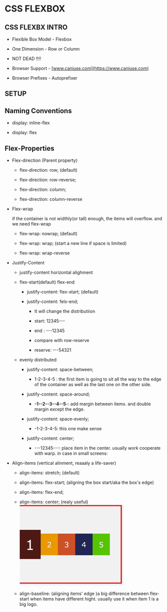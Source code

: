 # CSS FLEXBOX

## CSS FLEXBX INTRO

- Flexible Box Model - Flexbox

- One Dimension - Row or Column

- NOT DEAD !!!!

- Browser Support - [www.caniuse.com](https://www.caniuse.com)

- Browser Prefixes - Autoprefixer

## SETUP

## Naming Conventions

- display: inline-flex

- display: flex

## Flex-Properties

- Flex-direction (Parent property)

  - flex-direction: row; (default)

  - flex-direction: row-reverse;

  - flex-direction: column;

  - flex-direction: column-reverse

- Flex-wrap

  if the container is not widthly(or tall) enough, the items will overflow. and we need flex-wrap

  - flex-wrap: nowrap; (default)

  - flex-wrap: wrap; (start a new line if space is limited)

  - flex-wrap: wrap-reverse

- Justify-Content

  - justify-content horizontal alighment

  - flex-start(default) flex-end

    - justify-content: flex-start; (default)

    - justify-content: felx-end;

      - It will change the distributiion

      - start: 12345---

      - end : ---12345

      - compare with row-reserve

      - reserve: ---54321

  - evenly distributed

    - justify-content: space-between;

      - 1-2-3-4-5 : the first item is going to sit all the way to the edge of the container as well as the last one on the other side.

    - justify-content: space-around;

      - **-1--2--3--4--5**-: add margin between items. and double margin except the edge.

    - justify-content: space-evenly;

      - \-1-2-3-4-5: this one make sense

    - justify-content: center;

      - \---12345---: place item in the center. usually work cooperate with warp. in case in small screens:

- Align-items (vertical alinment, reaaaly a life-saver)

  - align-items: stretch; (default)

  - align-items: flex-start; (aligning the box start/aka the box's edge)

  - align-items: flex-end;

  - align-items: center; (realy useful)
    ![center](../img/flex-align-center.png)

  - align-baseline: (aligning items' edge )a big difference between flex-start when items have different hight. usually use it when item 1 is a big logo.
